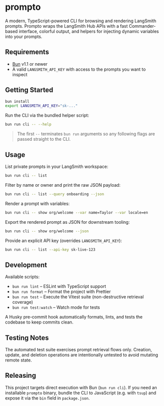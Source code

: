 # prompto

A modern, TypeScript-powered CLI for browsing and rendering LangSmith prompts. Prompto wraps the LangSmith Hub APIs with a fast Commander-based interface, colorful output, and helpers for injecting dynamic variables into your prompts.

## Requirements

- [Bun](https://bun.sh) v1.1 or newer
- A valid `LANGSMITH_API_KEY` with access to the prompts you want to inspect

## Getting Started

```bash
bun install
export LANGSMITH_API_KEY="sk-..."
```

Run the CLI via the bundled helper script:

```bash
bun run cli -- --help
```

> The first `--` terminates `bun run` arguments so any following flags are passed straight to the CLI.

## Usage

List private prompts in your LangSmith workspace:

```bash
bun run cli -- list
```

Filter by name or owner and print the raw JSON payload:

```bash
bun run cli -- list --query onboarding --json
```

Render a prompt with variables:

```bash
bun run cli -- show org/welcome --var name=Taylor --var locale=en
```

Export the rendered prompt as JSON for downstream tooling:

```bash
bun run cli -- show org/welcome --json
```

Provide an explicit API key (overrides `LANGSMITH_API_KEY`):

```bash
bun run cli -- list --api-key sk-live-123
```

## Development

Available scripts:

- `bun run lint` – ESLint with TypeScript support
- `bun run format` – Format the project with Prettier
- `bun run test` – Execute the Vitest suite (non-destructive retrieval coverage)
- `bun run test:watch` – Watch mode for tests

A Husky pre-commit hook automatically formats, lints, and tests the codebase to keep commits clean.

## Testing Notes

The automated test suite exercises prompt retrieval flows only. Creation, update, and deletion operations are intentionally untested to avoid mutating remote state.

## Releasing

This project targets direct execution with Bun (`bun run cli`). If you need an installable `prompto` binary, bundle the CLI to JavaScript (e.g. with `tsup`) and expose it via the `bin` field in `package.json`.
